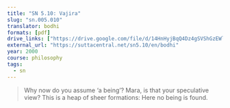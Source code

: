 ```yaml
---
title: "SN 5.10: Vajira"
slug: "sn.005.010"
translator: bodhi
formats: [pdf]
drive_links: ["https://drive.google.com/file/d/14HnHyjBqQ4Dz4gSVShGzEWlFkNJQUWdG/view?usp=drivesdk"]
external_url: "https://suttacentral.net/sn5.10/en/bodhi"
year: 2000
course: philosophy
tags: 
  - sn
---
```


> Why now do you assume ‘a being’?
Mara, is that your speculative view?
This is a heap of sheer formations:
Here no being is found.
